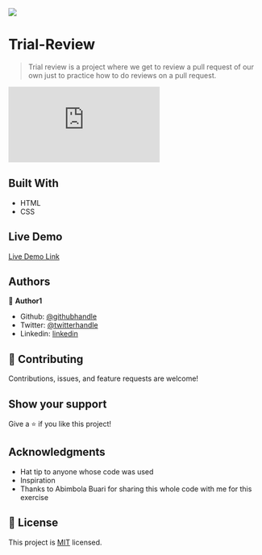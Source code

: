 ![](https://img.shields.io/badge/Microverse-blueviolet)

# Trial-Review

> Trial review is a project where we get to review a pull request of our own just to practice how to do reviews on a pull request.

![screenshot](https://rawcdn.githack.com/JbirdL86/Hello-World/6b13fe40173fca2382ccd5af586136d93779e768/index.html)


## Built With

- HTML
- CSS

## Live Demo

[Live Demo Link](https://rawcdn.githack.com/JbirdL86/Trial-Review/db44e45cb3bfa5a4144fff6f3d84ee79eb64df72/index.html)


## Authors

👤 **Author1**

- Github: [@githubhandle](https://github.com/JbirdL86)
- Twitter: [@twitterhandle](https://twitter.com/JuanLui06498455)
- Linkedin: [linkedin](https://www.linkedin.com/in/juan-luis-0551921aa/)


## 🤝 Contributing

Contributions, issues, and feature requests are welcome!


## Show your support

Give a ⭐️ if you like this project!

## Acknowledgments

- Hat tip to anyone whose code was used
- Inspiration
- Thanks to Abimbola Buari for sharing this whole code with me for this exercise

## 📝 License

This project is [MIT](./MIT.md) licensed.